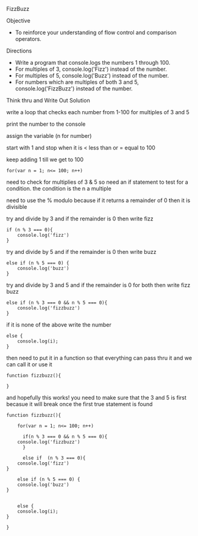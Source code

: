 FizzBuzz

Objective

- To reinforce your understanding of flow control and comparison operators.



 Directions

- Write a program that console.logs the numbers 1 through 100.
- For multiples of 3, console.log('Fizz') instead of the number.
- For multiples of 5, console.log('Buzz') instead of the number.
- For numbers which are multiples of both 3 and 5, console.log('FizzBuzz') instead of the number.

Think thru and Write Out Solution

 write a loop that checks each number from 1-100 for multiples of 3 and 5

print the number to the console

assign the variable (n for number)

start with 1 and stop when it is < less than or  = equal to 100

keep adding 1 till we get to 100

    for(var n = 1; n<= 100; n++)

need to check for multiplies of 3 & 5 so need an if statement to test for a condition.  the condition is the n a multiple

need to use the % modulo because if it returns a remainder of 0 then it is divisible

try and divide by 3 and if the remainder is 0 then write fizz

    if (n % 3 === 0){
        console.log('fizz')
    }   

try and divide by 5 and if the remainder is 0 then write buzz

    else if (n % 5 === 0) {
        console.log('buzz')
    }    

try and divide by 3 and 5 and if the remainder is 0 for both then write fizz buzz

    else if (n % 3 === 0 && n % 5 === 0){
        console.log('fizzbuzz')
    }    

if it is none of the above write the number

    else {
        console.log(i);
    }

then need to put it in a function so that everything can pass thru it and we can call it or use it

    function fizzbuzz(){
        
    }

and hopefully this works! you need to make sure that the 3 and 5 is first becasue it will break once the first true statement is found

    function fizzbuzz(){
        
        for(var n = 1; n<= 100; n++)
            
          if(n % 3 === 0 && n % 5 === 0){
        console.log('fizzbuzz')
          }
            
          else if  (n % 3 === 0){
        console.log('fizz')
    }   
        
        else if (n % 5 === 0) {
        console.log('buzz')
    }    
        
       
        else {
        console.log(i);
    }
        
    }


